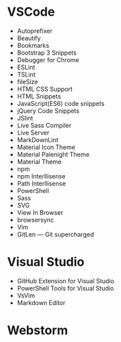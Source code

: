 # VSCode

+ Autoprefixer
+ Beautify
+ Bookmarks
+ Bootstrap 3 Snippets
+ Debugger for Chrome
+ ESLint
+ TSLint
+ fileSize
+ HTML CSS Support
+ HTML Snippets
+ JavaScript(ES6) code snippets
+ jQuery Code Snippets
+ JSlint
+ Live Sass Compiler
+ Live Server
+ MarkDownLint
+ Material Icon Theme
+ Material Palenight Theme
+ Material Theme
+ npm
+ npm Interllisense
+ Path Interllisense
+ PowerShell
+ Sass
+ SVG
+ View In Browser
+ browsersync
+ Vim
+ GitLen — Git supercharged

# Visual Studio

+ GitHub Extension for Visual Studio
+ PowerShell Tools for Visual Studio
+ VsVim
+ Markdown Editor

# Webstorm
